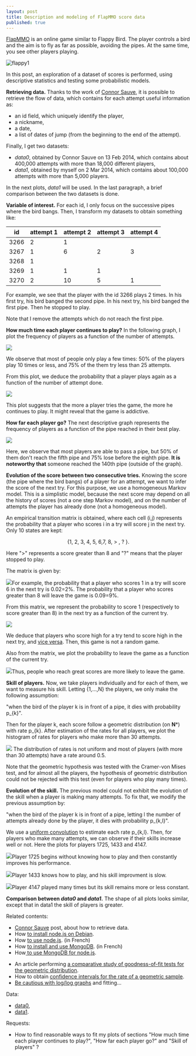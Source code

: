 ```yaml
---
layout: post
title: Description and modeling of FlapMMO score data
published: true
---
```

<a title="FlapMMO game" href="http://flapmmo.com/" target="_blank">F</a><a title="FlapMMO game" href="http://flapmmo.com/" target="_blank">lapMMO</a> is an online game similar to Flappy Bird. The player controls a bird and the aim is to fly as far as possible, avoiding the pipes. At the same time, you see other players playing.

<img src="../images/2014-3-11-Flap-mmo/flappy1.png" alt="flappy1"/>

In this post, an exploration of a dataset of scores is performed, using descriptive statistics and testing some probabilistic models.


<strong>Retrieving data.</strong> Thanks to the work of <a href="http://t3hz0r.com/post/analysis-flapmmo-attempts" target="_blank">Connor Sauve</a>, it is possible to retrieve the flow of data, which contains for each attempt useful information as:
<ul>
	<li>an id field, which uniquely identify the player,</li>
	<li>a nickname,</li>
	<li>a date,</li>
	<li>a list of dates of jump (from the beginning to the end of the attempt).</li>
</ul>
Finally, I get two datasets:
<ul>
	<li><em>data0</em>, obtained by Connor Sauve on 13 Feb 2014, which contains about 400,000 attempts with more than 18,000 different players,</li>
	<li><em>data1</em>, obtained by myself on 2 Mar 2014, which contains about 100,000 attempts with more than 5,000 players.</li>
</ul>
In the next plots, <em>data1</em> will be used. In the last paragraph, a brief comparison between the two datasets is done.

<strong>Variable of interest.</strong> For each id, I only focus on the successive pipes where the bird bangs. Then, I transform my datasets to obtain something like:

| id   | attempt 1  | attempt 2 | attempt 3 | attempt 4 | 
| ---- | ---------- | ----------| ----------| ----------|
| 3266 | 2          | 1         |           |           |
| 3267 | 1          | 6         | 2         | 3         |
| 3268 | 1          |           |           |           |
| 3269 | 1          | 1         | 1         |           |
| 3270 | 2          | 10        | 5         | 1         |


For example, we see that the player with the id 3266 plays 2 times. In his first try, his bird banged the second pipe. In his next try, his bird banged the first pipe. Then he stopped to play.

Note that I remove the attempts which do not reach the first pipe.

<strong>How much time each player continues to play?</strong> In the following graph, I plot the frequency of players as a function of the number of attempts.<strong>
</strong>

<img src="../images/2014-3-11-Flap-mmo/numberAttempts1.png"/>

We observe that most of people only play a few times: 50% of the players play 10 times or less, and 75% of the them try less than 25 attempts.

From this plot, we deduce the probability that a player plays again as a function of the number of attempt done.

<img src="../images/2014-3-11-Flap-mmo/numberAttemptsConditional1.png"/>

This plot suggests that the more a player tries the game, the more he continues to play. It might reveal that the game is addictive.

<strong>How far each player go?</strong> The next descriptive graph represents the frequency of players as a function of the pipe reached in their best play.<strong>
</strong>

<img src="../images/2014-3-11-Flap-mmo/maxBanged1.png"/>

Here, we observe that most players are able to pass a pipe, but 50% of them don't reach the fifth pipe and 75% lose before the eighth pipe. <b>It is noteworthy</b><b> </b><b>t</b><b>h</b><b>at</b> someone reached the 140th pipe (outside of the graph).

<strong>Evolution of the score between two consecutive tries.</strong> Knowing the score (the pipe where the bird bangs) of a player for an attempt, we want to infer the score of the next try. For this purpose, we use a homogeneous Markov model. This is a simplistic model, because the next score may depend on all the history of scores (not a one step Markov model), and on the number of attempts the player has already done (not a homogeneous model).

An empirical transition matrix is obtained, where each cell (i,j) represents the probability that a player who scores i in a try will score j in the next try. Only 10 states are kept:
<p style="text-align:center;">{1, 2, 3, 4, 5, 6,7, 8, > , ? }.</p>
<p style="text-align:left;">Here ">" represents a score greater than 8 and "?" means that the player stopped to play.</p>
<p style="text-align:left;">The matrix is given by:</p>
<p style="text-align:left;"><img src="../images/2014-3-11-Flap-mmo/matrix1.png"/>For example, the probability that a player who scores 1 in a try will score 6 in the next try is 0.02=2%. The probability that a player who scores greater than 8 will leave the game is 0.09=9%.</p>
<p style="text-align:left;">From this matrix, we represent the probability to score 1 (respectively to score greater than 8) in the next try as a function of the current try.</p>
<p style="text-align:left;"><img src="../images/2014-3-11-Flap-mmo/markovBang1.png"/></p>
<p style="text-align:left;">We deduce that players who score high for a try tend to score high in the next try, and <a href="http://www.youtube.com/watch?v=ZTeqM5gciH8" target="_blank">vice versa</a>. Then, this game is not a random game.</p>
<p style="text-align:left;">Also from the matrix, we plot the probability to leave the game as a function of the current try.</p>
<p style="text-align:left;"><img src="../images/2014-3-11-Flap-mmo/markovQuit1.png"/>Thus, people who reach great scores are more likely to leave the game.</p>
<p style="text-align:left;"><strong>Skill of players.</strong> Now, we take players individually and for each of them, we want to measure his skill. Letting {1,...,N} the players, we only make the following assumption:</p>
<p style="text-align:left;">"when the bird of the player k is in front of a pipe, it dies with probability p_{k}".</p>
<p style="text-align:left;">Then for the player k, each score follow a geometric distribution (on <strong>N</strong>*) with rate p_{k}. After estimation of the rates for all players, we plot the histogram of rates for players who make more than 30 attempts.</p>
<p style="text-align:left;"><img src="../images/2014-3-11-Flap-mmo/30.png"/> The distribution of rates is not uniform and most of players (with more than 30 attempts) have a rate around 0.5.</p>
<p style="text-align:left;">Note that the geometric hypothesis was tested with the Cramer-von Mises test, and for almost all the players, the hypothesis of geometric distribution could not be rejected with this test (even for players who play many times).</p>
<p style="text-align:left;"><strong>Evolution of the skill.</strong> The previous model could not exhibit the evolution of the skill when a player is making many attempts. To fix that, we modify the previous assumption by:</p>
<p style="text-align:left;">"when the bird of the player k is in front of a pipe, letting l the number of attempts already done by the player, it dies with probability p_{k,l}".</p>
<p style="text-align:left;">We use a <a title="convolution is used to smooth functions" href="http://en.wikipedia.org/wiki/File:Convolution_of_box_signal_with_itself2.gif" target="_blank">uniform convolution</a> to estimate each rate p_{k,l}. Then, for players who make many attempts, we can observe if their skills increase well or not. Here the plots for players 1725, 1433 and 4147.</p>
<p style="text-align:left;"><img src="../images/2014-3-11-Flap-mmo/numberAttempts1andPlayer1725.png"/>Player 1725 begins without knowing how to play and then constantly improves his performance.</p>
<p style="text-align:left;"><img src="../images/2014-3-11-Flap-mmo/numberAttempts1andPlayer1433.png"/>Player 1433 knows how to play, and his skill improvment is slow.</p>
<p style="text-align:left;"><img src="../images/2014-3-11-Flap-mmo/numberAttempts1andPlayer4147.png"/>Player 4147 played many times but its skill remains more or less constant.</p>
<p style="text-align:left;"><strong>Comparison between <em>data0</em> and <em>data1</em>.</strong> The shape of all plots looks similar, except that in data1 the skill of players is greater.</p>
Related contents:
<ul>
	<li><a href="http://t3hz0r.com/post/analysis-flapmmo-attempts" target="_blank">Connor Sauve</a> post, about how to retrieve data.</li>
	<li>How <a href="http://sekati.com/etc/install-nodejs-on-debian-squeeze" target="_blank">to install node.js on Debian</a>.</li>
	<li>How <a href="http://fr.openclassrooms.com/informatique/cours/des-applications-ultra-rapides-avec-node-js" target="_blank">to use node.js</a>. (in French)</li>
	<li>How <a href="http://tuts.syrinxoon.net/tuts/installation-et-bases-de-mongodb" target="_blank">to install and use MongoDB</a>. (in French)</li>
	<li>How<a href="http://cwbuecheler.com/web/tutorials/2013/node-express-mongo/" target="_blank"> to use MongoDB for node.js</a>.</li>
</ul>
<ul>
	<li>An article performing <a href="http://www-ljk.imag.fr/SMS/ftp/BraCreGau02.pdf" target="_blank">a comparative study of goodness-of-fit tests for the geometric distribution</a>.</li>
	<li>How to obtain <a href="http://math.stackexchange.com/questions/647845/95-confidence-interval-for-geometric-distribution" target="_blank">confidence intervals for the rate of a geometric sample</a>.</li>
	<li><a href="http://vserver1.cscs.lsa.umich.edu/~crshalizi/weblog/491.html" target="_blank">Be cautious with log/log graphs</a> and fitting...</li>
</ul>
Data:
<ul>
	<li><a href="http://ahstat.free.fr/4-flappy/data0.tar.gz" target="_blank">data0</a>,</li>
	<li><a href="http://ahstat.free.fr/4-flappy/data1.tar.gz" target="_blank">data1</a>.</li>
</ul>
Requests:
<ul>
	<li>How to find reasonable ways to fit my plots of sections "How much time each player continues to play?", "How far each player go?" and "Skill of players" ?</li>
</ul>
